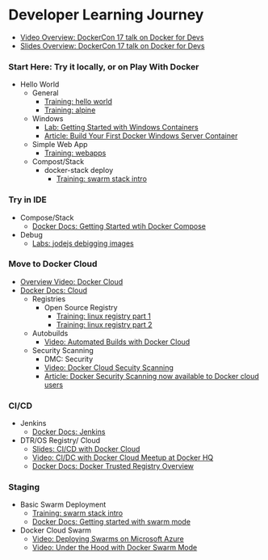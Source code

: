 # Developer Learning Journey
- [Video Overview: DockerCon 17 talk on Docker for Devs](https://youtu.be/y9IYnEDSVEc?list=PLkA60AVN3hh8_lyxE2jjGaGyr0UoqIv4K)
- [Slides Overview: DockerCon 17 talk on Docker for Devs](https://www.slideshare.net/Docker/docker-for-devs-john-zaccone-ibm)

### Start Here: Try it locally, or on Play With Docker
- Hello World
  - General
    - [Training: hello world](http://training.play-with-docker.com/helloworld/)
    - [Training: alpine](http://training.play-with-docker.com/alpine/)
   - Windows
     - [Lab: Getting Started with Windows Containers](https://github.com/docker/labs/tree/master/windows/windows-containers)
     - [Article: Build Your First Docker Windows Server Container](https://blog.docker.com/2016/09/build-your-first-docker-windows-server-container/)
   - Simple Web App
     - [Training: webapps](http://training.play-with-docker.com/webapps/)
   - Compost/Stack
     - docker-stack deploy
       - [Training: swarm stack intro](http://training.play-with-docker.com/swarm-stack-intro)

### Try in IDE
- Compose/Stack
    - [Docker Docs: Getting Started wtih Docker Compose](https://docs.docker.com/compose/gettingstarted/) 
- Debug
    - [Labs: jodejs debigging images](https://github.com/docker/labs/tree/master/developer-tools/nodejs-debugging/images)

### Move to Docker Cloud
- [Overview Video: Docker Cloud](https://www.youtube.com/watch?v=VW1RIWMQOg0&list=PLkA60AVN3hh8Jtg6IduMZCeCuzRYZH5Wz)
- [Docker Docs: Cloud](https://docs.docker.com/docker-cloud/)
  - Registries
    - Open Source Registry
      - [Training: linux registry part 1](http://training.play-with-docker.com/linux-registry-part1/)
      - [Training: linux registry part 2](http://training.play-with-docker.com/linux-registry-part2/)
  - Autobuilds
    - [Video: Automated Builds with Docker Cloud](https://www.youtube.com/watch?v=sl2mfyjnkXk&list=PLkA60AVN3hh8Jtg6IduMZCeCuzRYZH5Wz&index=6)
  - Security Scanning
    - DMC: Security
    - [Video: Docker Cloud Secuity Scanning](https://www.youtube.com/watch?v=mp2xuOHdJ4Y&index=4&list=PLkA60AVN3hh8Jtg6IduMZCeCuzRYZH5Wz)
    - [Article: Docker Security Scanning now available to Docker cloud users](http://www.zdnet.com/article/docker-security-scanning-now-available-to-docker-cloud-users/)

### CI/CD
- Jenkins
    - [Docker Docs: Jenkins](https://docs.docker.com/samples/jenkins/)
- DTR/OS Registry/ Cloud
  - [Slides: CI/CD with Docker Cloud](http://www.slideshare.net/Docker/docker-meetup-at-docker-hq-docker-cloud?ref=https://blog.docker.com/2016/06/docker-cloud-meetup/)
  - [Video: CI/DC with Docker Cloud Meetup at Docker HQ](https://www.youtube.com/watch?list=PLkA60AVN3hh9-7WqDqBqDRtVVIXydSM-_&v=FBzNqhhOJBs)
  - [Docker Docs: Docker Trusted Registry Overview](https://docs.docker.com/datacenter/dtr/2.1/guides/)

### Staging
- Basic Swarm Deployment
  - [Training: swarm stack intro](http://training.play-with-docker.com/swarm-stack-intro/)
  - [Docker Docs: Getting started with swarm mode](https://docs.docker.com/engine/swarm/swarm-tutorial/)
- Docker Cloud Swarm
  - [Video: Deploying Swarms on Microsoft Azure](https://www.youtube.com/watch?v=LlpyiGAVBVg&index=10&list=PLkA60AVN3hh8Jtg6IduMZCeCuzRYZH5Wz)
  - [Video: Under the Hood with Docker Swarm Mode](https://www.youtube.com/watch?v=Mw4ImA2IB10&list=PLkA60AVN3hh-HFXhOCZXyIi-du9FxliCN&t=75s&index=6)
  
  


